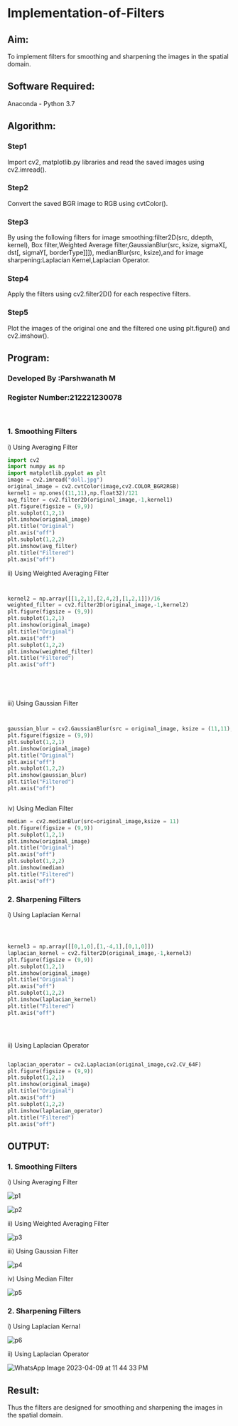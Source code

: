 # Implementation-of-Filters
## Aim:
To implement filters for smoothing and sharpening the images in the spatial domain.

## Software Required:
Anaconda - Python 3.7

## Algorithm:
### Step1
Import cv2, matplotlib.py libraries and read the saved images using cv2.imread().
### Step2
Convert the saved BGR image to RGB using cvtColor().

### Step3
By using the following filters for image smoothing:filter2D(src, ddepth, kernel), Box filter,Weighted Average filter,GaussianBlur(src, ksize, sigmaX[, dst[, sigmaY[, borderType]]]), medianBlur(src, ksize),and for image sharpening:Laplacian Kernel,Laplacian Operator.

### Step4
Apply the filters using cv2.filter2D() for each respective filters. 

### Step5
Plot the images of the original one and the filtered one using plt.figure() and cv2.imshow().

## Program:
### Developed By   :Parshwanath M
### Register Number:212221230078
</br>

### 1. Smoothing Filters

i) Using Averaging Filter
```Python
import cv2
import numpy as np
import matplotlib.pyplot as plt
image = cv2.imread("doll.jpg")
original_image = cv2.cvtColor(image,cv2.COLOR_BGR2RGB)
kernel1 = np.ones((11,11),np.float32)/121
avg_filter = cv2.filter2D(original_image,-1,kernel1)
plt.figure(figsize = (9,9))
plt.subplot(1,2,1)
plt.imshow(original_image)
plt.title("Original")
plt.axis("off")
plt.subplot(1,2,2)
plt.imshow(avg_filter)
plt.title("Filtered")
plt.axis("off")


```
ii) Using Weighted Averaging Filter
```Python


kernel2 = np.array([[1,2,1],[2,4,2],[1,2,1]])/16
weighted_filter = cv2.filter2D(original_image,-1,kernel2)
plt.figure(figsize = (9,9))
plt.subplot(1,2,1)
plt.imshow(original_image)
plt.title("Original")
plt.axis("off")
plt.subplot(1,2,2)
plt.imshow(weighted_filter)
plt.title("Filtered")
plt.axis("off")






```
iii) Using Gaussian Filter
```Python


gaussian_blur = cv2.GaussianBlur(src = original_image, ksize = (11,11), sigmaX=0, sigmaY=0)
plt.figure(figsize = (9,9))
plt.subplot(1,2,1)
plt.imshow(original_image)
plt.title("Original")
plt.axis("off")
plt.subplot(1,2,2)
plt.imshow(gaussian_blur)
plt.title("Filtered")
plt.axis("off")



```

iv) Using Median Filter
```Python
median = cv2.medianBlur(src=original_image,ksize = 11)
plt.figure(figsize = (9,9))
plt.subplot(1,2,1)
plt.imshow(original_image)
plt.title("Original")
plt.axis("off")
plt.subplot(1,2,2)
plt.imshow(median)
plt.title("Filtered")
plt.axis("off")

```

### 2. Sharpening Filters
i) Using Laplacian Kernal
```Python



kernel3 = np.array([[0,1,0],[1,-4,1],[0,1,0]])
laplacian_kernel = cv2.filter2D(original_image,-1,kernel3)
plt.figure(figsize = (9,9))
plt.subplot(1,2,1)
plt.imshow(original_image)
plt.title("Original")
plt.axis("off")
plt.subplot(1,2,2)
plt.imshow(laplacian_kernel)
plt.title("Filtered")
plt.axis("off")





```
ii) Using Laplacian Operator
```Python

laplacian_operator = cv2.Laplacian(original_image,cv2.CV_64F)
plt.figure(figsize = (9,9))
plt.subplot(1,2,1)
plt.imshow(original_image)
plt.title("Original")
plt.axis("off")
plt.subplot(1,2,2)
plt.imshow(laplacian_operator)
plt.title("Filtered")
plt.axis("off")

```

## OUTPUT:
### 1. Smoothing Filters

i) Using Averaging Filter

![p1](https://user-images.githubusercontent.com/95388047/230787527-b19fba5d-59e3-483a-a65e-1dcb398d5369.png)

![p2](https://user-images.githubusercontent.com/95388047/230787551-125d4458-b99e-4730-ac5a-0bd450403fbd.png)


ii) Using Weighted Averaging Filter

![p3](https://user-images.githubusercontent.com/95388047/230788981-dc712b7d-2639-463d-a3b5-bdc9f9cbded0.png)


iii) Using Gaussian Filter

![p4](https://user-images.githubusercontent.com/95388047/230787599-0f2afc56-da55-422c-92d5-0fe8f53c97ce.png)


iv) Using Median Filter

![p5](https://user-images.githubusercontent.com/95388047/230788374-50f72f46-394e-4ee0-ad76-1043c0f0b2e7.png)

### 2. Sharpening Filters

i) Using Laplacian Kernal

![p6](https://user-images.githubusercontent.com/95388047/230788391-c99c862e-85f8-42af-8b4f-3e6611d97b76.png)


ii) Using Laplacian Operator

![WhatsApp Image 2023-04-09 at 11 44 33 PM](https://user-images.githubusercontent.com/95388047/230789575-3f400ad2-5e40-4405-99b2-c623e89e4216.jpeg)

## Result:
Thus the filters are designed for smoothing and sharpening the images in the spatial domain.
